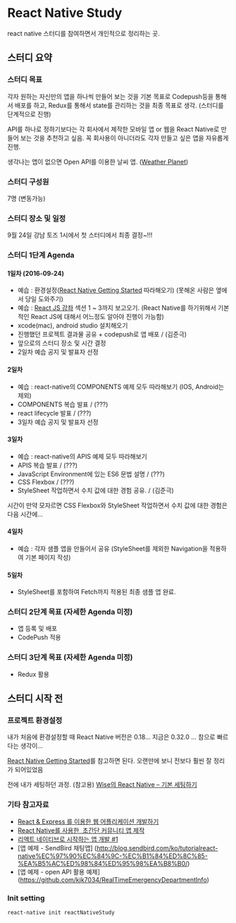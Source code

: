 # React Native Study

react native 스터디를 참여하면서 개인적으로 정리하는 곳.

## 스터디 요약

### 스터디 목표

각자 원하는 자신만의 앱을 하나씩 만들어 보는 것을 기본 목표로 Codepush등을 통해서 배포를 하고, Redux를 통해서 state를 관리하는 것을 최종 목표로 생각. (스터디를 단계적으로 진행)

API를 하나로 정하기보다는 각 회사에서 제작한 모바일 앱 or 웹을 React Native로 만들어 보는 것을 추천하고 싶음. 꼭 회사용이 아니더라도 각자 만들고 싶은 앱을 자유롭게 진행.

생각나는 앱이 없으면 Open API를 이용한 날씨 앱. ([Weather Planet](https://developers.skplanetx.com/apidoc/kor/weather/))

### 스터디 구성원 

7명 (변동가능)

### 스터디 장소 및 일정

9월 24일 강남 토즈 1시에서 첫 스터디에서 최종 결정~!!!

### 스터디 1단계 Agenda

#### 1일차 (2016-09-24)

+ 예습 : 환경설정([React Native Getting Started](https://facebook.github.io/react-native/docs/getting-started.html) 따라해오기) (못해온 사람은 옆에서 당일 도와주기) 
+ 예습 : [React JS 강좌](https://www.inflearn.com/course/react-%ea%b0%95%ec%a2%8c-velopert/?action=curriculum) 섹션 1 ~ 3까지 보고오기. (React Native를 하기위해서 기본적인 React JS에 대해서 어느정도 알아야 진행이 가능함)
+ xcode(mac), android studio 설치해오기
+ 진행했던 프로젝트 결과물 공유 + codepush로 앱 배포 / (김준극)
+ 앞으로의 스터디 장소 및 시간 결정
+ 2일차 예습 공지 및 발표자 선정

#### 2일차

+ 예습 : react-native의 COMPONENTS 예제 모두 따라해보기 (IOS, Android는 제외)
+ COMPONENTS 복습 발표 / (???)
+ react lifecycle 발표 / (???)
+ 3일차 예습 공지 및 발표자 선정

#### 3일차

+ 예습 : react-native의 APIS 예제 모두 따라해보기
+ APIS 복습 발표 / (???)
+ JavaScript Environment에 있는 ES6 문법 설명 / (???)
+ CSS Flexbox / (???)
+ StyleSheet 작업하면서 수치 값에 대한 경험 공유. / (김준극)

시간이 만약 모자르면 CSS Flexbox와 StyleSheet 작업하면서 수치 값에 대한 경험은 다음 시간에...

#### 4일차

+ 예습 : 각자 샘플 앱을 만들어서 공유 (StyleSheet를 제외한 Navigation을 적용하여 기본 페이지 작성)

#### 5일차

+ StyleSheet를 포함하여 Fetch까지 적용된 최종 샘플 앱 완료.

### 스터디 2단계 목표 (자세한 Agenda 미정)

+ 앱 등록 및 배포
+ CodePush 적용

### 스터디 3단계 목표 (자세한 Agenda 미정)

+ Redux 활용

## 스터디 시작 전

### 프로젝트 환경설정

내가 처음에 환경설정할 때 React Native 버전은 0.18... 지금은 0.32.0 ... 참으로 빠르다는 생각이... 

[React Native Getting Started](https://facebook.github.io/react-native/docs/getting-started.html)를 참고하면 된다. 오랜만에 보니 전보다 훨씬 잘 정리가 되어있었음

전에 내가 세팅하던 과정. (참고용) [Wise의 React Native – 기본 세팅하기](http://wagunblog.com/wp/?p=1855)

### 기타 참고자료

* [React & Express 를 이용한 웹 어플리케이션 개발하기](https://www.inflearn.com/course/react-%EA%B0%95%EC%A2%8C-velopert/)
* [React Native를 사용한  초간단 커뮤니티 앱 제작](http://www.slideshare.net/taggon/react-native)
* [리액트 네이티브로 시작하는 앱 개발 #1](https://realm.io/kr/news/react-native/)
* [앱 예제 - SendBird 채팅앱] (http://blog.sendbird.com/ko/tutorialreact-native%EC%97%90%EC%84%9C-%EC%B1%84%ED%8C%85-%EA%B5%AC%ED%98%84%ED%95%98%EA%B8%B0/)
* [앱 예제 - open API 활용 예제] (https://github.com/kjk7034/RealTimeEmergencyDepartmentInfo)

### Init setting

```
react-native init reactNativeStudy
```
